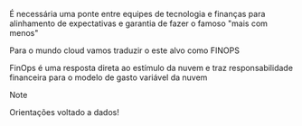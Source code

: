 É necessária uma ponte entre equipes de tecnologia e finanças para alinhamento de expectativas e garantia de fazer o famoso "mais com menos"

Para o mundo cloud vamos traduzir o este alvo como FINOPS

FinOps é uma resposta direta ao estímulo da nuvem e traz responsabilidade financeira para o modelo de gasto variável da nuvem


> [!NOTE] 
> Orientações voltado a dados!
